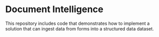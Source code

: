 # Document Intelligence

This repository includes code that demonstrates how to implement a solution that can ingest data from forms into a structured data dataset.
